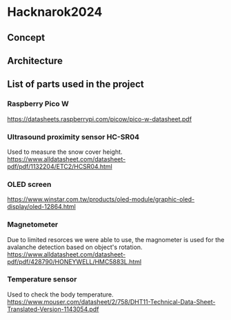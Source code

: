 # Hacknarok2024

## Concept

## Architecture

## List of parts used in the project
### Raspberry Pico W
https://datasheets.raspberrypi.com/picow/pico-w-datasheet.pdf
### Ultrasound proximity sensor HC-SR04
Used to measure the snow cover height.\
https://www.alldatasheet.com/datasheet-pdf/pdf/1132204/ETC2/HCSR04.html
### OLED screen
https://www.winstar.com.tw/products/oled-module/graphic-oled-display/oled-12864.html
### Magnetometer
Due to limited resorces we were able to use, the magnometer is used for the avalanche detection based on object's rotation.\
https://www.alldatasheet.com/datasheet-pdf/pdf/428790/HONEYWELL/HMC5883L.html
### Temperature sensor 
Used to check the body temperature.\
https://www.mouser.com/datasheet/2/758/DHT11-Technical-Data-Sheet-Translated-Version-1143054.pdf
